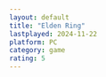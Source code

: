```yaml
---
layout: default
title: "Elden Ring"
lastplayed: 2024-11-22
platform: PC
category: game
rating: 5
---
```

